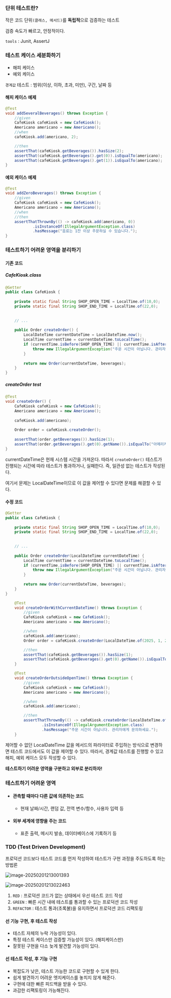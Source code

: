### 단위 테스트란?

작은 코드 단위`(클래스, 메서드)`를 **독립적**으로 검증하는 테스트

검증 속도가 빠르고, 안정적이다.

`tools` : Junit, AssertJ



### 테스트 케이스 세분화하기

- 해피 케이스
- 예외 케이스

`경계값` 테스트 : 범위(이상, 이하, 초과, 미만), 구간, 날짜 등

#### 해피 케이스 예제

```java
@Test	
void addSeveralBeverages() throws Exception {
    //given
    CafeKiosk cafeKiosk = new CafeKiosk();
    Americano americano = new Americano();
    //when
    cafeKiosk.add(americano, 2);

    //then
    assertThat(cafeKiosk.getBeverages()).hasSize(2);
    assertThat(cafeKiosk.getBeverages().get(0)).isEqualTo(americano);
    assertThat(cafeKiosk.getBeverages().get(1)).isEqualTo(americano);
}
```

#### 예외 케이스 예제

```java
@Test
void addZeroBeverages() throws Exception {
    //given
    CafeKiosk cafeKiosk = new CafeKiosk();
    Americano americano = new Americano();
    //when
    //then
    assertThatThrownBy(() -> cafeKiosk.add(americano, 0))
            .isInstanceOf(IllegalArgumentException.class)
            .hasMessage("음료는 1잔 이상 주문하실 수 있습니다.");
}
```



### 테스트하기 어려운 영역을 분리하기



#### 기존 코드

##### CafeKiosk.class

```java
@Getter
public class CafeKiosk {
    
    private static final String SHOP_OPEN_TIME = LocalTime.of(10,0);
    private static final String SHOP_END_TIME = LocalTime.of(22,0);
    
    
    // ...
    
    public Order createOrder() {
        LocalDateTime currentDateTime = LocalDateTime.now();
        LocalTime currentTime = currentDateTime.toLocalTime();
        if (currentTime.isBefore(SHOP_OPEN_TIME) || currentTime.isAfter(SHOP_END_TIME)) {
            throw new IllegalArgumentException("주문 시간이 아닙니다. 관리자에게 문의하세요.")
        }
        
        return new Order(currentDateTime, beverages);
    }
}
```

##### createOrder test

```java
@Test
void createOrder() {
    CafeKiosk cafeKiosk = new CafeKiosk();
    Americano americano = new Americano();
    
    cafeKiosk.add(americano);
    
	Order order = cafeKiosk.createOrder();
    
    assertThat(order.getBeverages()).hasSize(1);
    assertThat(order.getBeverages().get(0).getName()).isEqualTo("아메리카노");
}
```

currentDateTime은 현재 시스템 시간을 가져온다. 따라서 `createOrder()` 테스트가 진행되는 시간에 따라 테스트가 통과하거나, 실패한다. 즉, 일관성 없는 테스트가 작성된다.

여기서 문제는 LocalDateTime이므로 이 값을 제어할 수 있다면 문제를 해결할 수 있다.



#### 수정 코드

```java
@Getter
public class CafeKiosk {
    
    private static final String SHOP_OPEN_TIME = LocalTime.of(10,0);
    private static final String SHOP_END_TIME = LocalTime.of(22,0);
    
    
    // ...
    
    public Order createOrder(LocalDateTime currentDateTime) {
        LocalTime currentTime = currentDateTime.toLocalTime();
        if (currentTime.isBefore(SHOP_OPEN_TIME) || currentTime.isAfter(SHOP_END_TIME)) {
            throw new IllegalArgumentException("주문 시간이 아닙니다. 관리자에게 문의하세요.")
        }
        
        return new Order(currentDateTime, beverages);
    }
}
```

```java
    @Test
    void createOrderWithCurrentDateTime() throws Exception {
        //given
        CafeKiosk cafeKiosk = new CafeKiosk();
        Americano americano = new Americano();

        //when
        cafeKiosk.add(americano);
        Order order = cafeKiosk.createOrder(LocalDateTime.of(2025, 1, 22, 10, 0));

        //then
        assertThat(cafeKiosk.getBeverages()).hasSize(1);
        assertThat(cafeKiosk.getBeverages().get(0).getName()).isEqualTo("아메리카노");
    }

    @Test
    void createOrderOutsideOpenTime() throws Exception {
        //given
        CafeKiosk cafeKiosk = new CafeKiosk();
        Americano americano = new Americano();

        //when
        cafeKiosk.add(americano);

        //then
        assertThatThrownBy(() -> cafeKiosk.createOrder(LocalDateTime.of(2025, 1, 22, 9, 59)))
                .isInstanceOf(IllegalArgumentException.class)
                .hasMessage("주문 시간이 아닙니다. 관리자에게 문의하세요.");
    }
```

제어할 수 없던 LocalDateTime 값을 메서드의 파라미터로 주입하는 방식으로 변경하면 테스트 코드에서도 이 값을 제어할 수 있다. 따라서, 경계값 테스트를 진행할 수 있고 해피, 예외 케이스 모두 작성할 수 있다.

**테스트하기 어려운 영역을 구분하고 외부로 분리하자!**



### 테스트하기 어려운 영역

- #### 관측할 때마다 다른 값에 의존하는 코드

  - 현재 날짜/시간, 랜덤 값, 전역 변수/함수, 사용자 입력 등

- #### 외부 세계에 영향을 주는 코드

  - 표준 출력, 메시지 발송, 데이터베이스에 기록하기 등



### TDD (Test Driven Development)

프로덕션 코드보다 테스트 코드를 먼저 작성하여 테스트가 구현 과정을 주도하도록 하는 방법론

![image-20250201213001393](../images/image-20250201213001393.png)

![image-20250201213022463](../images/image-20250201213022463.png)

1. `RED` : 프로덕션 코드가 없는 상태에서 우선 테스트 코드 작성
2. `GREEN` : 빠른 시간 내에 테스트를 통과할 수 있는 프로덕션 코드 작성
3. `REFACTOR` : 테스트 통과(초록불)을 유지하면서 프로덕션 코드 리팩토링



#### 선 기능 구현, 후 테스트 작성

- 테스트 자체의 누락 가능성이 있다.
- 특정 테스트 케이스만 검증할 가능성이 있다. (해피케이스만)
- 잘못된 구현을 다소 늦게 발견할 가능성이 있다.



#### 선 테스트 작성, 후 기능 구현

- 복잡도가 낮은, 테스트 가능한 코드로 구현할 수 있게 한다.
- 쉽게 발견하기 어려운 엣지케이스를 놓치지 않게 해준다.
- 구현에 대한 빠른 피드백을 받을 수 있다.
- 과감한 리팩토링이 가능해진다.